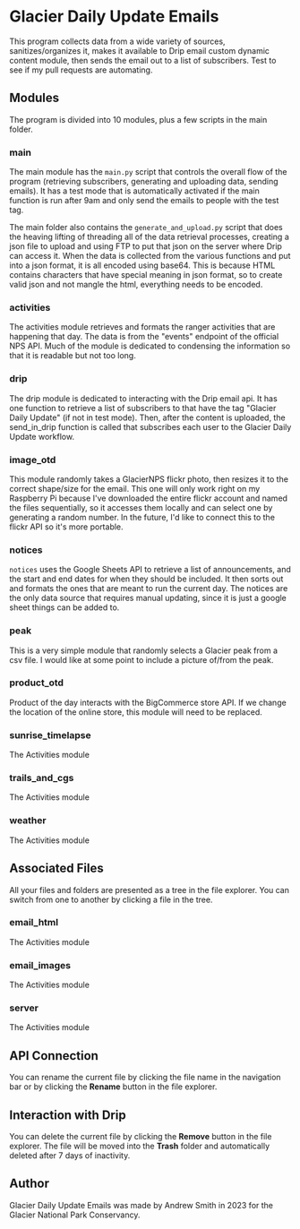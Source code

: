 # Glacier Daily Update Emails

This program collects data from a wide variety of sources, sanitizes/organizes it, makes it available to Drip email custom dynamic content module, then sends the email out to a list of subscribers.
Test to see if my pull requests are automating.

## Modules

The program is divided into 10 modules, plus a few scripts in the main folder.

### main
The main module has the `main.py` script that controls the overall flow of the program (retrieving subscribers, generating and uploading data, sending emails). It has a test mode that is automatically activated if the main function is run after 9am and only send the emails to people with the test tag.

The main folder also contains the `generate_and_upload.py` script that does the heaving lifting of threading all of the data retrieval processes, creating a json file to upload and using FTP to put that json on the server where Drip can access it. When the data is collected from the various functions and put into a json format, it is all encoded using base64. This is because HTML contains characters that have special meaning in json format, so to create valid json and not mangle the html, everything needs to be encoded.

### activities
The activities module retrieves and formats the ranger activities that are happening that day. The data is from the "events" endpoint of the official NPS API. Much of the module is dedicated to condensing the information so that it is readable but not too long.

### drip
The drip module is dedicated to interacting with the Drip email api. It has one function to retrieve a list of subscribers to that have the tag "Glacier Daily Update" (if not in test mode). Then, after the content is uploaded, the send_in_drip function is called that subscribes each user to the Glacier Daily Update workflow.

### image_otd
This module randomly takes a GlacierNPS flickr photo, then resizes it to the correct shape/size for the email. This one will only work right on my Raspberry Pi because I've downloaded the entire flickr account and named the files sequentially, so it accesses them locally and can select one by generating a random number. In the future, I'd like to connect this to the flickr API so it's more portable.

### notices
`notices` uses the Google Sheets API to retrieve a list of announcements, and the start and end dates for when they should be included. It then sorts out and formats the ones that are meant to run the current day. The notices are the only data source that requires manual updating, since it is just a google sheet things can be added to. 

### peak
This is a very simple module that randomly selects a Glacier peak from a csv file. I would like at some point to include a picture of/from the peak.

### product_otd
Product of the day interacts with the BigCommerce store API. If we change the location of the online store, this module will need to be replaced.  

### sunrise_timelapse
The Activities module 

### trails_and_cgs
The Activities module 

### weather
The Activities module 

## Associated Files

All your files and folders are presented as a tree in the file explorer. You can switch from one to another by clicking a file in the tree.

### email_html
The Activities module 

### email_images
The Activities module 

### server
The Activities module 

## API Connection

You can rename the current file by clicking the file name in the navigation bar or by clicking the **Rename** button in the file explorer.

## Interaction with Drip

You can delete the current file by clicking the **Remove** button in the file explorer. The file will be moved into the **Trash** folder and automatically deleted after 7 days of inactivity.

## Author

Glacier Daily Update Emails was made by Andrew Smith in 2023 for the Glacier National Park Conservancy.
